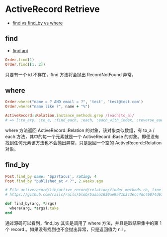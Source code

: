 # ActiveRecord Retrieve

- [find vs find_by vs where](https://stackoverflow.com/questions/11161663/find-vs-find-by-vs-where)

## find

- [find api](https://api.rubyonrails.org/v6.1.3.1/classes/ActiveRecord/FinderMethods.html#method-i-find)

```ruby
Order.find(1)
Order.find([1, 2])
```

只要有一个 id 不存在，find 方法将会抛出 RecordNotFound 异常。

## where

```ruby
Order.where("name = ? AND email = ?", 'test', 'test@test.com')
Order.where("name like ?", name + "%")

ActiveRecord::Relation.instance_methods.grep /(each|to_a)/
# => [:to_ary, :to_a, :find_each, :each, :each_with_index, :reverse_each, :each_entry, :each_slice, :each_cons, :each_with_object]
```

where 方法返回 ActiveRecord::Relation 的对象，该对象类似数组，有 to_a / each 方法，其中的每一个元素就是一个 ActiveRecord::Base 的对象。即便没有找到任何元素该方法也不会抛出异常，只是返回一个空的 ActiveRecord::Relation 对象。

## find_by

```ruby
Post.find_by name: 'Spartacus', rating: 4
Post.find_by "published_at < ?", 2.weeks.ago
```

```ruby
# File activerecord/lib/active_record/relation/finder_methods.rb, line 80
# https://github.com/rails/rails/blob/5aaaa1630ae9a71b3c3ecc4dc46074d678c08d67/activerecord/lib/active_record/relation/finder_methods.rb#L80

def find_by(arg, *args)
  where(arg, *args).take
end
```

通过源码可以看到，find_by 其实是调用了 where 方法，并且是取结果集中的第 1 个 record 。如果没有找到也不会抛出异常，只是返回值为 nil 。
